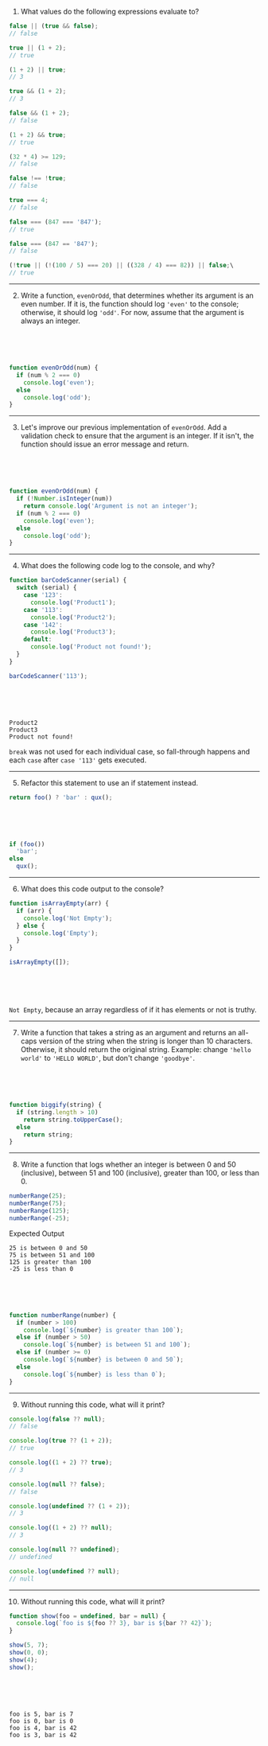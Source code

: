 1. What values do the following expressions evaluate to?

```js
false || (true && false);
// false

true || (1 + 2);
// true

(1 + 2) || true;
// 3

true && (1 + 2);
// 3

false && (1 + 2);
// false

(1 + 2) && true;
// true

(32 * 4) >= 129;
// false

false !== !true;
// false

true === 4;
// false

false === (847 === '847');
// true

false === (847 == '847');
// false

(!true || (!(100 / 5) === 20) || ((328 / 4) === 82)) || false;\
// true
```

---

2. Write a function, `evenOrOdd`, that determines whether its argument is an even number. If it is, the function should log `'even'` to the console; otherwise, it should log `'odd'`. For now, assume that the argument is always an integer.

<br>
<br>
<br>

```js
function evenOrOdd(num) {
  if (num % 2 === 0)
    console.log('even');
  else
    console.log('odd');
}
```

---

3. Let's improve our previous implementation of `evenOrOdd`. Add a validation check to ensure that the argument is an integer. If it isn't, the function should issue an error message and return.

<br>
<br>
<br>

```js
function evenOrOdd(num) {
  if (!Number.isInteger(num))
    return console.log('Argument is not an integer');
  if (num % 2 === 0)
    console.log('even');
  else
    console.log('odd');
}
```

---

4. What does the following code log to the console, and why?

```js
function barCodeScanner(serial) {
  switch (serial) {
    case '123':
      console.log('Product1');
    case '113':
      console.log('Product2');
    case '142':
      console.log('Product3');
    default:
      console.log('Product not found!');
  }
}

barCodeScanner('113');
```

<br>
<br>
<br>

```
Product2
Product3
Product not found!
```

`break` was not used for each individual case, so fall-through happens and each `case` after `case '113'` gets executed.

---

5. Refactor this statement to use an if statement instead.

```js
return foo() ? 'bar' : qux();
```

<br>
<br>
<br>

```js
if (foo())
  'bar';
else
  qux();
```

---

6. What does this code output to the console?

```js
function isArrayEmpty(arr) {
  if (arr) {
    console.log('Not Empty');
  } else {
    console.log('Empty');
  }
}

isArrayEmpty([]);
```

<br>
<br>
<br>

`Not Empty`, because an array regardless of if it has elements or not is truthy.

---

7. Write a function that takes a string as an argument and returns an all-caps version of the string when the string is longer than 10 characters. Otherwise, it should return the original string. Example: change `'hello world'` to `'HELLO WORLD'`, but don't change `'goodbye'`.

<br>
<br>
<br>

```js
function biggify(string) {
  if (string.length > 10)
    return string.toUpperCase();
  else
    return string;
}
```

---

8. Write a function that logs whether an integer is between 0 and 50 (inclusive), between 51 and 100 (inclusive), greater than 100, or less than 0.

```js
numberRange(25);
numberRange(75);
numberRange(125);
numberRange(-25);
```

Expected Output

```
25 is between 0 and 50
75 is between 51 and 100
125 is greater than 100
-25 is less than 0
```

<br>
<br>
<br>

```js
function numberRange(number) {
  if (number > 100)
    console.log(`${number} is greater than 100`);
  else if (number > 50)
    console.log(`${number} is between 51 and 100`);
  else if (number >= 0)
    console.log(`${number} is between 0 and 50`);
  else
    console.log(`${number} is less than 0`);
}
```

---

9. Without running this code, what will it print?

```js
console.log(false ?? null);
// false

console.log(true ?? (1 + 2));
// true

console.log((1 + 2) ?? true);
// 3

console.log(null ?? false);
// false

console.log(undefined ?? (1 + 2));
// 3

console.log((1 + 2) ?? null);
// 3

console.log(null ?? undefined);
// undefined

console.log(undefined ?? null);
// null
```

---

10. Without running this code, what will it print?

```js
function show(foo = undefined, bar = null) {
  console.log(`foo is ${foo ?? 3}, bar is ${bar ?? 42}`);
}

show(5, 7);
show(0, 0);
show(4);
show();
```

<br>
<br>
<br>

```
foo is 5, bar is 7
foo is 0, bar is 0
foo is 4, bar is 42
foo is 3, bar is 42
```
